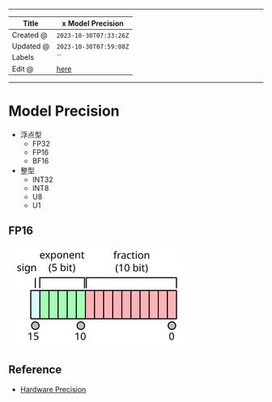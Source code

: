 -----

| Title     | x Model Precision                                     |
| --------- | ----------------------------------------------------- |
| Created @ | `2023-10-30T07:33:26Z`                                |
| Updated @ | `2023-10-30T07:59:08Z`                                |
| Labels    | \`\`                                                  |
| Edit @    | [here](https://github.com/junxnone/aiwiki/issues/450) |

-----

# Model Precision

  - 浮点型
      - FP32
      - FP16
      - BF16
  - 整型
      - INT32
      - INT8
      - U8
      - U1

## FP16

![IEEE\_754r\_Half\_Floating\_Point\_Format](media/a3e3b552b298ffd8fb5f3d62fb14c3a10c68a21c.svg)

## Reference

  - [Hardware
    Precision](https://junxnone.github.io/xwiki/#/0281_Hardware_Precision)
